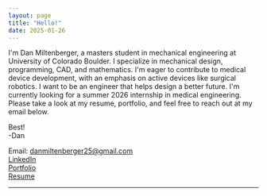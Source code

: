 ```yaml
---
layout: page
title: "Hello!"
date: 2025-01-26
---
```


I'm Dan Miltenberger, a masters student in mechanical engineering at University of Colorado Boulder. I specialize in mechanical design, programming, CAD, and mathematics. I'm eager to contribute to medical device development, with an emphasis on active devices like surgical robotics. I want to be an engineer that helps design a better future. I'm currently looking for a summer 2026 internship in medical engineering. Please take a look at my resume, portfolio, and feel free to reach out at my email below. 

Best! <br>
-Dan 

Email: danmiltenberger25@gmail.com <br>
[LinkedIn](https://www.linkedin.com/in/dan-miltenberger/) <br>
[Portfolio](https://www.danmiltenberger.com/portfolio/)  <br>
[Resume](https://www.danmiltenberger.com/resume/) <br>


---




